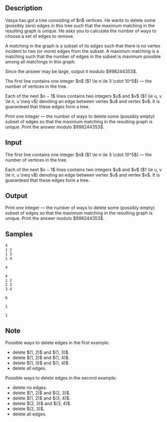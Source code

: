 ## Description

<div><p>Vasya has got a tree consisting of $n$ vertices. He wants to delete some (possibly zero) edges in this tree such that the maximum matching in the resulting graph is unique. He asks you to calculate the number of ways to choose a set of edges to remove.</p><p>A matching in the graph is a subset of its edges such that there is no vertex incident to two (or more) edges from the subset. A maximum matching is a matching such that the number of edges in the subset is maximum possible among all matchings in this graph.</p><p>Since the answer may be large, output it modulo $998244353$.</p></div><div class="input-specification"><p>The first line contains one integer $n$ ($1 \le n \le 3 \cdot 10^5$) — the number of vertices in the tree.</p><p>Each of the next $n − 1$ lines contains two integers $u$ and $v$ ($1 \le u, v \le n, u \neq v$) denoting an edge between vertex $u$ and vertex $v$. It is guaranteed that these edges form a tree.</p></div><div class="output-specification"><p>Print one integer — the number of ways to delete some (possibly empty) subset of edges so that the maximum matching in the resulting graph is unique. Print the answer modulo $998244353$.</p></div>

## Input

<p>The first line contains one integer $n$ ($1 \le n \le 3 \cdot 10^5$) — the number of vertices in the tree.</p><p>Each of the next $n − 1$ lines contains two integers $u$ and $v$ ($1 \le u, v \le n, u \neq v$) denoting an edge between vertex $u$ and vertex $v$. It is guaranteed that these edges form a tree.</p>

## Output

<p>Print one integer — the number of ways to delete some (possibly empty) subset of edges so that the maximum matching in the resulting graph is unique. Print the answer modulo $998244353$.</p>

## Samples

```input1
4
1 2
1 3
1 4

```

```output1
4

```






```input2
4
1 2
2 3
3 4

```

```output2
6

```






```input3
1

```

```output3
1

```




## Note

<p>Possible ways to delete edges in the first example: </p><ul> <li> delete $(1, 2)$ and $(1, 3)$. </li><li> delete $(1, 2)$ and $(1, 4)$. </li><li> delete $(1, 3)$ and $(1, 4)$. </li><li> delete all edges. </li></ul><p>Possible ways to delete edges in the second example: </p><ul> <li> delete no edges. </li><li> delete $(1, 2)$ and $(2, 3)$. </li><li> delete $(1, 2)$ and $(3, 4)$. </li><li> delete $(2, 3)$ and $(3, 4)$. </li><li> delete $(2, 3)$. </li><li> delete all edges. </li></ul>
